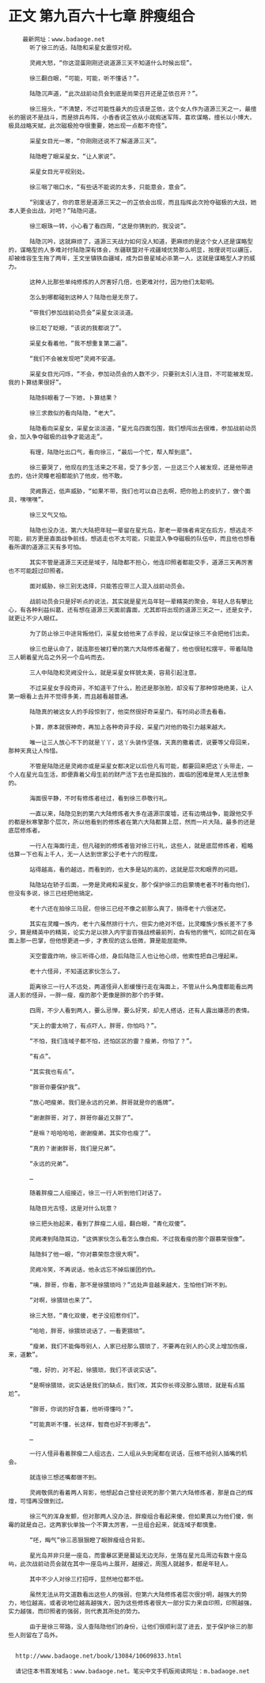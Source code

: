 # 正文 第九百六十七章 胖瘦组合
        最新网址：www.badaoge.net
          听了徐三的话，陆隐和采星女震惊对视。
      
          灵阙大怒，“你这混蛋刚刚还说道源三天不知道什么时候出现”。
      
          徐三翻白眼，“可能，可能，听不懂话？”。
      
          陆隐沉声道，“此次战前动员会到底是尚荣召开还是芷依召开？”。
      
          徐三摇头，“不清楚，不过可能性最大的应该是芷依，这个女人作为道源三天之一，最擅长的据说不是战斗，而是排兵布阵，小香香说芷依从小就痴迷军阵，喜欢谋略，擅长以小博大，极具战略天赋，此次磁极抢夺很重要，她出现一点都不奇怪”。
      
          采星女目光一寒，“你刚刚还说不了解道源三天”。
      
          陆隐瞪了眼采星女，“让人家说”。
      
          采星女目光平视别处。
      
          徐三咽了咽口水，“有些话不能说的太多，只能意会，意会”。
      
          “别废话了，你的意思是道源三天之一的芷依会出现，而且指挥此次抢夺磁极的大战，她本人更会出战，对吧？”陆隐问道。
      
          徐三眼珠一转，小心看了看四周，“这是你猜到的，我没说”。
      
          陆隐沉吟，这就麻烦了，道源三天战力如何没人知道，更麻烦的是这个女人还是谋略型的，谋略型的人多难对付陆隐深有体会，东疆联盟对千戎疆域优势那么明显，按理说可以碾压，却被维容生生拖了两年，王文坐镇铁血疆域，成为巨兽星域必杀第一人，这就是谋略型人才的威力。
      
          这种人比那些单纯修炼的人厉害好几倍，也更难对付，因为他们太聪明。
      
          怎么到哪都碰到这种人？陆隐也是无奈了。
      
          “带我们参加战前动员会”采星女淡淡道。
      
          徐三眨了眨眼，“该说的我都说了”。
      
          采星女看着他，“我不想重复第二遍”。
      
          “我们不会被发现吧”灵阙不安道。
      
          采星女目光闪烁，“不会，参加动员会的人数不少，只要别太引人注目，不可能被发现，我的卜算结果很好”。
      
          陆隐斜眼看了一下她，卜算结果？
      
          徐三求救似的看向陆隐，“老大”。
      
          陆隐看向采星女，采星女淡淡道，“星光岛四面包围，我们想闯出去很难，参加战前动员会，加入争夺磁极的战争才能逃走”。
      
          有理，陆隐吐出口气，看向徐三，“最后一个忙，帮人帮到底”。
      
          徐三要哭了，他现在的生活来之不易，受了多少苦，一旦这三个人被发现，还是他带进去的，估计灵瞳老祖都能扒了他皮，他不敢。
      
          灵阙靠近，低声威胁，“如果不带，我们也可以自己去啊，把你脸上的皮扒了，做个面具，嘿嘿嘿”。
      
          徐三又气又怕。
      
          陆隐也没办法，第六大陆把年轻一辈留在星光岛，那老一辈强者肯定在后方，想逃走不可能，前方更是直面战争前线，想逃走也不太可能，只能混入争夺磁极的队伍中，而且他也想看看所谓的道源三天有多可怕。
      
          其实不管是道源三天还是域子，陆隐都不担心，他连印照者都能交手，道源三天再厉害也不可能超过印照者。
      
          面对威胁，徐三别无选择，只能答应带三人混入战前动员会。
      
          战前动员会只是好听点的说法，其实就是星光岛年轻一辈精英的聚会，年轻人总有攀比心，有各种利益纠葛，还有想在道源三天面前露面，尤其即将出现的道源三天之一，还是女子，就更让不少人眼红。
      
          为了防止徐三中途背叛他们，采星女给他来了点手段，足以保证徐三不会把他们出卖。
      
          徐三也是认命了，就连那些被打晕的第六大陆修炼者醒了，他也很轻松摆平，带着陆隐三人朝着星光岛之外另一个岛屿而去。
      
          三人中陆隐和灵阙没什么，就是采星女样貌太美，容易引起注意。
      
          不过采星女手段奇异，不知道干了什么，脸还是那张脸，却没有了那种惊艳绝美，让人第一眼看上去并不觉得多美，而且越看越普通。
      
          陆隐真的被这女人的手段惊到了，他突然很好奇采星门，有时间必须去看看。
      
          卜算，原本就很神奇，再加上各种奇异手段，采星门对他的吸引力越来越大。
      
          唯一让三人放心不下的就是丫丫，这丫头装作坚强，天真的撒着谎，说要等父母回来，那种天真让人怜惜。
      
          不管是陆隐还是灵阙亦或是采星女都决定以后但凡有可能，都要回来把这丫头带走，一个人在星光岛生活，即便靠着父母生前的财产活下去也是孤独的，面临的困难是常人无法想象的。
      
          海面很平静，不时有修炼者经过，看到徐三恭敬行礼。
      
          一直以来，陆隐见到的第六大陆修炼者大多在道源宗废墟，还有边境战争，能跟他交手的都是秋寒擎那个层次，所以他看到的修炼者在第六大陆都算上层，然而一片大陆，最多的还是底层修炼者。
      
          一行人在海面行走，但凡碰到的修炼者皆对徐三行礼，这些人，就是底层修炼者，粗略估算一下也有上千人，无一人达到世家公子老十六的程度。
      
          站得越高，看的越远，而看到的，也大多是站的高的，这就是层次和眼界的问题。
      
          陆隐站在轿子后面，一旁是灵阙和采星女，那个保护徐三的启蒙境老者不时看向他们，但没有多说，徐三已经把他搞定。
      
          老十六还在拍徐三马屁，但徐三已经不像之前那么爽了，搞得老十六很迷茫。
      
          其实在灵瞳一族内，老十六虽然排行十六，但实力绝对不低，比灵瞳族少族长差不了多少，算是精英中的精英，论实力足以排入内宇宙百强战榜最前列，自有他的傲气，如同之前在海面上那一巴掌，但他想更进一步，才表现的这么低微，算是能屈能伸。
      
          天空雷霆炸响，徐三听得心烦，身后陆隐三人也让他心烦，他索性把自己埋起来。
      
          老十六怪异，不知道这家伙怎么了。
      
          距离徐三一行人不远处，两道怪异人影缓慢行走在海面上，不管从什么角度都能看出两道人影的怪异，一胖一瘦，瘦的那个更像是胖的那个的手臂。
      
          四周，不少人看到两人，要么忌惮，要么好笑，却无人搭话，还有人露出嫌恶的表情。
      
          “天上的雷太响了，有点吓人，胖哥，你怕吗？”。
      
          “不怕，我们连域子都不怕，还怕区区的雷？瘦弟，你怕了？”。
      
          “有点”。
      
          “其实我也有点”。
      
          “胖哥你要保护我”。
      
          “放心吧瘦弟，我们是永远的兄弟，胖哥就是你的盾牌”。
      
          “谢谢胖哥，对了，胖哥你最近又胖了”。
      
          “是嘛？哈哈哈哈，谢谢瘦弟，其实你也瘦了”。
      
          “真的？谢谢胖哥，我们是兄弟”。
      
          “永远的兄弟”。
      
          …
      
          随着胖瘦二人组接近，徐三一行人听到他们对话了。
      
          陆隐目光古怪，这是对什么玩意？
      
          徐三把头抬起来，看到了胖瘦二人组，翻白眼，“青化双傻”。
      
          灵阙凑到陆隐耳边，“这俩家伙怎么看怎么像白痴，不过我看瘦的那个跟慕荣很像”。
      
          陆隐斜了他一眼，“你对慕荣怨念很大啊”。
      
          灵阙冷笑，不再说话，他永远忘不掉后援团的仇。
      
          “咦，胖哥，你看，那不是徐猥琐吗？”远处声音越来越大，生怕他们听不到。
      
          “对啊，徐猥琐也来了”。
      
          徐三大怒，“青化双傻，老子没招惹你们”。
      
          “哈哈，胖哥，徐猥琐说话了，一看更猥琐”。
      
          “瘦弟，我们不能侮辱别人，人家已经那么猥琐了，不要再在别人的心灵上增加伤痕，来，道歉”。
      
          “哦，好的，对不起，徐猥琐，我们不该说实话”。
      
          “是啊徐猥琐，说实话是我们的缺点，我们改，其实你长得没那么猥琐，就是有点尴尬”。
      
          “胖哥，你说的好含蓄，他听得懂吗？”。
      
          “可能真听不懂，长这样，智商也好不到哪去”。
      
          …
      
          一行人怪异看着胖瘦二人组远去，二人组从头到尾都在说话，压根不给别人插嘴的机会。
      
          就连徐三想还嘴都做不到。
      
          灵阙敬佩的看着两人背影，他想起自己曾经说死的那个第六大陆修炼者，那是自己的辉煌，可惜再没做到过。
      
          徐三气的浑身发颤，但对那两人没办法，胖瘦组合看起来傻，但如果真以为他们傻，倒霉的就是自己，这两家伙单独一个不算太厉害，一旦组合起来，就连域子都慎重。
      
          “呸，晦气”徐三恶狠狠瞪了眼胖瘦组合背影。
      
          星光岛并非只是一座岛，而雷暴区更是蔓延无边无际，坐落在星光岛周边有数十座岛屿，此次战前动员会就在其中一座岛屿上展开，越接近，周围人就越多，都是年轻人。
      
          其中不少人对徐三打招呼，显然地位都不低。
      
          虽然无法从符文道数看出这些人的强弱，但第六大陆修炼者层次很分明，越强大的势力，地位越高，或者说地位越高越强大，因为这些修炼者很大一部分实力来自印照，印照越强，实力越强，而印照者的强弱，则代表其所处的势力。
      
          由于是徐三带路，没人查陆隐他们的身份，让他们很顺利混了进去，至于保护徐三的那些人则留在了岛外。
      
      
      http://www.badaoge.net/book/13084/10609833.html
      
      请记住本书首发域名：www.badaoge.net。笔尖中文手机版阅读网址：m.badaoge.net